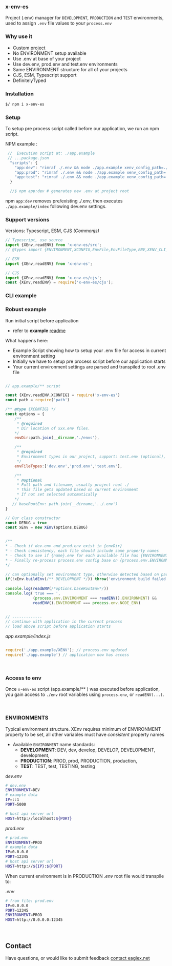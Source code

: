 ### x-env-es
Project (.env) manager for `DEVELOPMENT`, `PRODUCTION` and  `TEST` environments, used to assign `.env` file values to your `process.env`


### Why use it

- Custom project
- No ENVIRONMENT setup available
- Use .env at base of your project
- Use dev.env, prod.env and test.env environments
- Same ENVIRONMENT structure for all of your projects
- CJS, ESM, Typescript support
- DefinitelyTyped

### Installation

```sh
$/ npm i x-env-es
```

### Setup
To setup pre process script called before our application, we run an npm script.

NPM example :
```js
 //  Execution script at: ./app.example
 // ...package.json
  "scripts": {
    "app:dev": "rimraf ./.env && node ./app.example xenv_config_path=./app.example/XENV/dev.env",
    "app:prod": "rimraf ./.env && node ./app.example xenv_config_path=./app.example/XENV/prod.env",
    "app:test": "rimraf ./.env && node ./app.example xenv_config_path=./app.example/XENV/test.env",
  }

  //$ npm app:dev # generates new .env at project root
```
npm `app:dev` removes pre/existing ./.env, then executes `./app.example/index` following dev.env settings.



### Support versions 

Versions: Typescript, ESM, CJS _(Commonjs)_

```js
// Typescript, use source
import {XEnv,readENV} from 'x-env-es/src';
// @types import {ENVIRONMENT,XCONFIG,EnvFile,EnvFileType,ENV,XENV_CLI_ARGS} from 'x-env-es/src';

// ESM
import {XEnv,readENV} from 'x-env-es';

// CJS
import {XEnv,readENV} from 'x-env-es/cjs';
const {XEnv,readENV} = require('x-env-es/cjs');

```

### CLI example


### Robust example
Run initial script before application

- refer to **example** [readme](https://github.com/anonym101/x-env/blob/master/app.example/readme.md)



What happens here:

* Example Script showing how to setup your .env file for access in current environment setting
* Initially we have to setup pre process script before our application starts  
* Your current environment settings are parsed and transpiled to root .env file


```js

// app.example/** script

const {XEnv,readENV,XCONFIG} = require('x-env-es')
const path = require('path')

/** @type {XCONFIG} */
const options = {
    /** 
     * @required 
     * Dir location of xxx.env files. 
    */
    envDir:path.join(__dirname,'./envs'),

    /** 
     * @required
     * Environment types in our project, support: test.env (optional), dev.env (required), prod.env (required), with consistent property names, and at least {ENVIRONMENT} set
     */
    envFileTypes:['dev.env','prod.env','test.env'],

    /** 
     * @optional
     * Full path and filename, usually project root ./
     * This file gets updated based on current environment  
     * If not set selected automatically
    */
   // baseRootEnv: path.join(__dirname,'../.env')
}

// Our class constructor
const DEBUG = true
const xEnv = new XEnv(options,DEBUG)


/** 
* - Check if dev.env and prod.env exist in {envDir} 
* - Check consistency, each file should include same property names
* - Check to see if {name}.env for each available file has {ENVIRONMENT} set, and compares with process.env.ENVIRONMENT
* - Finally re-process process.env config base on {process.env.ENVIRONMENT} file selection
*/

// can optionally set environment type, otherwise detected based on package.json script setting
if(!xEnv.buildEnv(/** DEVELOPMENT */)) throw('environment build failed')
 
console.log(readENV(/*options.baseRootEnv*/))
console.log('true === ',
            (process.env.ENVIRONMENT === readENV().ENVIRONMENT) && 
            readENV().ENVIRONMENT === process.env.NODE_ENV)
       

// -------------
// continue with application in the current process
// load above script before application starts

``` 



*app.example/index.js*
```js

require('./app.example/XENV'); // process.env updated
require('./app.example') // application now has access

```

&nbsp;


### Access to env
Once `x-env-es` script (app.example/** ) was executed before application, you gain access to `./env`
root variables using `process.env`, or `readENV(...)`.

&nbsp;

### ENVIRONMENTS
Typical environment structure.
XEnv requires minimum of ENVIRONMENT property to be set, all other variables must have *consistent* property names

* Available `ENVIRONMENT` name standards:
  * **DEVELOPMENT**: DEV, dev, develop, DEVELOP, DEVELOPMENT, development,
  * **PRODUCTION**: PROD, prod, PRODUCTION, production,
  * **TEST**: TEST, test, TESTING, testing


*dev.env*
```sh
# dev.env
ENVIRONMENT=DEV
# example data
IP=::1
PORT=5000

# host api server url
HOST=http://localhost:${PORT}
```


*prod.env*
```sh
# prod.env
ENVIRONMENT=PROD
# example data
IP=0.0.0.0
PORT=12345
# host api server url
HOST=http://${IP}:${PORT}
```


When current environment is in PRODUCTION *.env* root file would transpile to:

*.env*
```sh
# from file: prod.env
IP=0.0.0.0
PORT=12345
ENVIRONMENT=PROD
HOST=http://0.0.0.0:12345
```



&nbsp;



## Contact
Have questions, or would like to submit feedback [contact eaglex.net](https://eaglex.net/app/contact?product=x-env-es)




